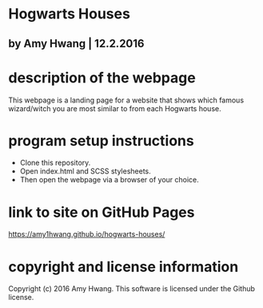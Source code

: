 # Hogwarts Houses
## by Amy Hwang | 12.2.2016

# description of the webpage
This webpage is a landing page for a website that shows which famous wizard/witch you are most similar to from each Hogwarts house.

# program setup instructions
* Clone this repository.
* Open index.html and SCSS stylesheets.
* Then open the webpage via a browser of your choice.


# link to site on GitHub Pages
https://amy1hwang.github.io/hogwarts-houses/

# copyright and license information
Copyright (c) 2016 Amy Hwang. This software is licensed under the Github license.
